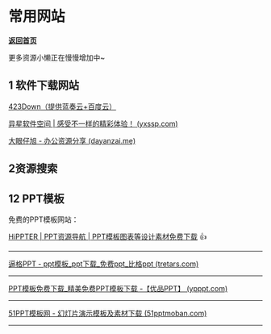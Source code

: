 # 常用网站

[**返回首页**](/README.md)

更多资源小懒正在慢慢增加中~

## 1 软件下载网站

[423Down（提供蓝奏云+百度云）](https://www.423down.com/)

[异星软件空间 | 感受不一样的精彩体验！ (yxssp.com)](https://www.yxssp.com/)

[大眼仔旭 - 办公资源分享 (dayanzai.me)](http://www.dayanzai.me/)



## 2资源搜索



## 12 PPT模板

免费的PPT模板网站：

[HiPPTER | PPT资源导航 | PPT模板图表等设计素材免费下载](http://www.hippter.com/) :thumbsup:

* * *

[逼格PPT - ppt模板_ppt下载_免费ppt_比格ppt (tretars.com)](http://www.tretars.com/)

* * *

[PPT模板免费下载_精美免费PPT模板下载 -【优品PPT】 (ypppt.com)](https://www.ypppt.com/)

* * *

[51PPT模板网 - 幻灯片演示模板及素材下载 (51pptmoban.com)](http://www.51pptmoban.com/)

* * *